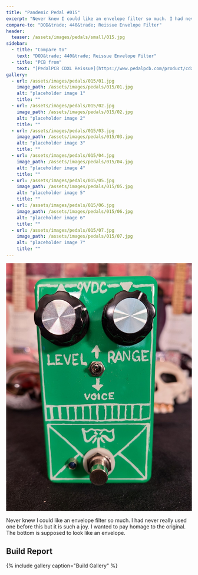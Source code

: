 ```yaml
---
title: "Pandemic Pedal #015"
excerpt: "Never knew I could like an envelope filter so much. I had never really used one before this but it is such a joy. I wanted to pay homage to the original. The bottom is supposed to look like an envelope."
compare-to: "DOD&trade; 440&trade; Reissue Envelope Filter"
header:
  teaser: /assets/images/pedals/small/015.jpg
sidebar:
  - title: "Compare to"
    text: "DOD&trade; 440&trade; Reissue Envelope Filter"
  - title: "PCB from"
    text: "[PedalPCB CDXL Reissue](https://www.pedalpcb.com/product/cdxl-reissue/)"
gallery:
  - url: /assets/images/pedals/015/01.jpg
    image_path: /assets/images/pedals/015/01.jpg
    alt: "placeholder image 1"
    title: ""
  - url: /assets/images/pedals/015/02.jpg
    image_path: /assets/images/pedals/015/02.jpg
    alt: "placeholder image 2"
    title: ""
  - url: /assets/images/pedals/015/03.jpg
    image_path: /assets/images/pedals/015/03.jpg
    alt: "placeholder image 3"
    title: ""
  - url: /assets/images/pedals/015/04.jpg
    image_path: /assets/images/pedals/015/04.jpg
    alt: "placeholder image 4"
    title: ""
  - url: /assets/images/pedals/015/05.jpg
    image_path: /assets/images/pedals/015/05.jpg
    alt: "placeholder image 5"
    title: ""
  - url: /assets/images/pedals/015/06.jpg
    image_path: /assets/images/pedals/015/06.jpg
    alt: "placeholder image 6"
    title: ""
  - url: /assets/images/pedals/015/07.jpg
    image_path: /assets/images/pedals/015/07.jpg
    alt: "placeholder image 7"
    title: ""
---
```


![header](/assets/images/pedals/015.jpg)

Never knew I could like an envelope filter so much. I had never really used one before this but it is such a joy. I wanted to pay homage to the original. The bottom is supposed to look like an envelope.

## Build Report ##

{% include gallery caption="Build Gallery" %}